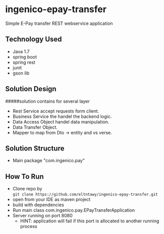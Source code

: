 # ingenico-epay-transfer
Simple E-Pay transfer REST webservice application

Technology Used
--
- Java 1.7
- spring boot
- spring rest
- junit
- gson lib

Solution Design
--
#####solution contains for several layer
- Rest Service accept requests form client.
- Business Service the handel the backend logic.
- Data Access Object handel data manipulation.
- Data Transfer Object.
- Mapper to map from Dto -> entity and vs verse.


Solution Structure
--
- Main package "com.ingenico.pay"


How To Run
--
- Clone repo by <br/>
`git clone https://github.com/eltntawy/ingenico-epay-transfer.git`
- open from your IDE as maven project
- build with dependencies
- Run main class com.ingenico.pay.EPayTransferApplication
- Server running on port 8080 
    * HINT: application will fail if this port is allocated to another running process


